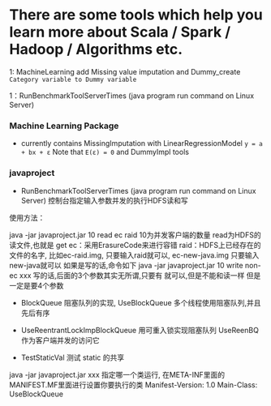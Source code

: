 # There are some tools which help you learn more about Scala / Spark / Hadoop / Algorithms etc.

1: MachineLearning add Missing value imputation and Dummy_create `Category variable to Dummy variable`

1：RunBenchmarkToolServerTimes (java program run command on Linux Server)
### Machine Learning Package
* currently contains MissingImputation with LinearRegressionModel ```y = a + bx + ε``` Note that ```E(ε) = 0``` and DummyImpl tools 

### javaproject

* RunBenchmarkToolServerTimes (java program run command on Linux Server)
   控制台指定输入参数并发的执行HDFS读和写

使用方法：

java -jar javaproject.jar 10 read ec raid
10为并发客户端的数量
read为HDFS的读文件,也就是 get
ec：采用ErasureCode来进行容错 raid：HDFS上已经存在的文件的名字,
比如ec-raid.img, 只要输入raid就可以, ec-new-java.img 只要输入new-java就可以 如果是写的话,命令如下
java -jar javaproject.jar 10 write non-ec xxx 写的话,后面的3个参数其实无所谓,只要有
就可以,但是不能和读一样 但是一定是要4个参数

* BlockQueue 阻塞队列的实现, UseBlockQueue 多个线程使用阻塞队列,并且先后有序

* UseReentrantLockImpBlockQueue 用可重入锁实现阻塞队列
   UseReenBQ 作为客户端并发的访问它

* TestStaticVal 测试 static 的共享


java -jar javaproject.jar xxx
指定哪一个类运行, 在META-INF里面的MANIFEST.MF里面进行设置你要执行的类
Manifest-Version: 1.0 Main-Class: UseBlockQueue

